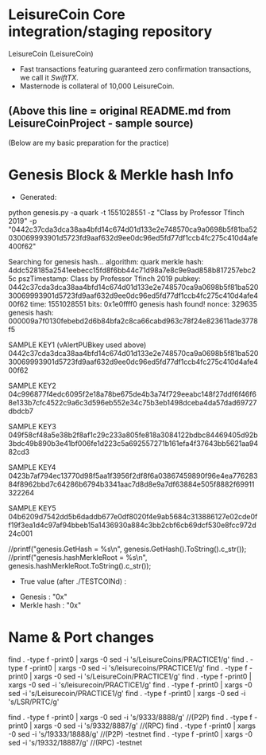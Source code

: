 LeisureCoin Core integration/staging repository
=================================================

LeisureCoin (LeisureCoin)

- Fast transactions featuring guaranteed zero confirmation transactions, we call it _SwiftTX_.
- Masternode is collateral of 10,000 LeisureCoin.


(Above this line = original README.md from LeisureCoinProject - sample source)
------------------------------------------------------------------------------


(Below are my basic preparation for the practice)


Genesis Block & Merkle hash Info
================================

* Generated:

python genesis.py -a quark -t 1551028551 -z "Class by Professor Tfinch 2019" -p "0442c37cda3dca38aa4bfd14c674d01d133e2e748570ca9a0698b5f81ba52030069993901d5723fd9aaf632d9ee0dc96ed5fd77df1ccb4fc275c410d4afe400f62"

Searching for genesis hash...
algorithm: quark
merkle hash: 4ddc528185a2541eebecc15fd8f6bb44c71d98a7e8c9e9ad858b817257ebc25c
pszTimestamp: Class by Professor Tfinch 2019
pubkey: 0442c37cda3dca38aa4bfd14c674d01d133e2e748570ca9a0698b5f81ba52030069993901d5723fd9aaf632d9ee0dc96ed5fd77df1ccb4fc275c410d4afe400f62
time: 1551028551
bits: 0x1e0ffff0
genesis hash found!
nonce: 329635
genesis hash: 000009a7f0130febebd2d6b84bfa2c8ca66cabd963c78f24e823611ade3778f5


SAMPLE KEY1 (vAlertPUBkey used above)
0442c37cda3dca38aa4bfd14c674d01d133e2e748570ca9a0698b5f81ba52030069993901d5723fd9aaf632d9ee0dc96ed5fd77df1ccb4fc275c410d4afe400f62

SAMPLE KEY2 
04c996877f4edc6095f2e18a78be675de4b3a74f729eeabc148f27ddf6f46f68e133b7cfc4522c9a6c3d596eb552e34c75b3eb1498dceba4da57dad69727dbdcb7

SAMPLE KEY3
049f58cf48a5e38b2f8af1c29c233a805fe818a3084122bdbc84469405d92b3bdc49b890b3e41bf006fe1d223c5a692557271b161efa4f37643bb5621aa9482cd3

SAMPLE KEY4
0423b7af794ec13770d98f5aa1f3956f2df8f6a03867459890f96e4ea77628384f8962bbd7c64286b6794b3341aac7d8d8e9a7df63884e505f8882f69911322264

SAMPLE KEY5
04b6209d7542dd5b6daddb677e0df8020f4e9ab5684c313886127e02cde0ff19f3ea1d4c97af94bbeb15a1436930a884c3bb2cbf6cb69dcf530e8fcc972d24c001



//printf("genesis.GetHash = %s\n", genesis.GetHash().ToString().c_str());
//printf("genesis.hashMerkleRoot = %s\n", genesis.hashMerkleRoot.ToString().c_str());

* True value (after ./TESTCOINd) :
- Genesis : "0x"
- Merkle hash : "0x"




Name & Port changes
===================

find . -type f -print0 | xargs -0 sed -i 's/LeisureCoins/PRACTICE1/g'
find . -type f -print0 | xargs -0 sed -i 's/leisurecoins/PRACTICE1/g'
find . -type f -print0 | xargs -0 sed -i 's/LeisureCoin/PRACTICE1/g'
find . -type f -print0 | xargs -0 sed -i 's/leisurecoin/PRACTICE1/g'
find . -type f -print0 | xargs -0 sed -i 's/Leisurecoin/PRACTICE1/g'
find . -type f -print0 | xargs -0 sed -i 's/LSR/PRTC/g'

find . -type f -print0 | xargs -0 sed -i 's/9333/8888/g'  //(P2P)
find . -type f -print0 | xargs -0 sed -i 's/9332/8887/g'  //(RPC)
find . -type f -print0 | xargs -0 sed -i 's/19333/18888/g'  //(P2P) -testnet
find . -type f -print0 | xargs -0 sed -i 's/19332/18887/g'  //(RPC) -testnet



